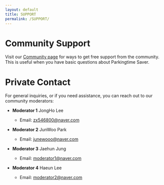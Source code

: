 ```yaml
---
layout: default
title: SUPPORT
permalink: /SUPPORT/
---
```


# **Community Support**

Visit our [Community page](https://ssumday24.github.io/Parkingtimesaver-web/Community/) for ways to get free support from the community. 
This is useful when you have basic questions about Parkingtime Saver.

# **Private Contact**

For general inquiries, or if you need assistance, you can reach out to our community moderators:

- **Moderator 1**
    JongHo Lee
  - Email: [zx546800@naver.com](mailto:zx546800@naver.com)

- **Moderator 2**
    JunWoo Park
  - Email: [junewooo@naver.com](junewooo@naver.com)

- **Moderator 3**
    Jaehun Jung
  - Email: [moderator1@naver.com](mailto:moderator1@example.com)

- **Moderator 4**
    Haeun Lee
  - Email: [moderator2@naver.com](mailto:moderator2@example.com)





